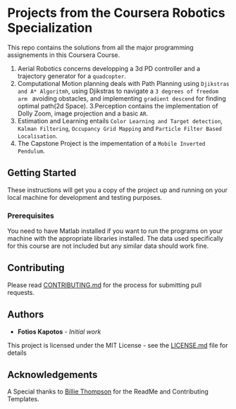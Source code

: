 # Projects from the Coursera Robotics Specialization

This repo contains the solutions from all the major programming assignements in this Coursera Course.
1. Aerial Robotics concerns developping a 3d PD controller and a trajectory generator for a `quadcopter`.
2. Computational Motion planning deals with Path Planning using `Djikstras and A* Algoritmh`, using Djikstras to navigate a `3 degrees of freedom arm ` avoiding obstacles, and implementing `gradient descend` for finding optimal path(2d Space).
3.Perception contains the implementation of Dolly Zoom, image projection and a basic `AR`.
4. Estimation and Learning entails `Color Learning and Target detection`, `Kalman Filtering`, `Occupancy Grid Mapping` and `Particle Filter Based Localisation`.
5. The Capstone Project is the impementation of a `Mobile Inverted Pendulum`. 

## Getting Started

These instructions will get you a copy of the project up and running on your local machine for development and testing purposes.

### Prerequisites

You need to have Matlab installed if you want to run the programs on your machine  with the appropriate libraries installed. The data used specifically for this course are not included but any similar data should work fine.

## Contributing

Please read [CONTRIBUTING.md](https://github.com/fotisk07/RoboticsSpecialization-UPenn/blob/master/CONTRIBUTING.md) for the process for submitting pull requests. 

## Authors

* **Fotios Kapotos** - *Initial work* 


This project is licensed under the MIT License - see the [LICENSE.md](https://github.com/fotisk07/RoboticsSpecialization-UPenn/blob/master/LICENSE) file for details

## Acknowledgements
A Special thanks to [Billie Thompson](https://github.com/PurpleBooth) for the ReadMe and Contributing Templates.

